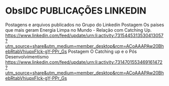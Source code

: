 # ObsIDC PUBLICAÇÕES LINKEDIN
Postagens e arquivos publicados no Grupo do Linkedin
Postagem Os países que mais geram Energia Limpa no Mundo - Relação com Catching Up.
https://www.linkedin.com/feed/update/urn:li:activity:7315445313530413057?utm_source=share&utm_medium=member_desktop&rcm=ACoAAAPAw20BhebRtabVhiupxFIck-gY-PPr_Gs
Postagem O Catching up e o Pós Desenvolvimentismo
https://www.linkedin.com/feed/update/urn:li:activity:7314701553469161472?utm_source=share&utm_medium=member_desktop&rcm=ACoAAAPAw20BhebRtabVhiupxFIck-gY-PPr_Gs
